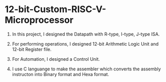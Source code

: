 # 12-bit-Custom-RISC-V-Microprocessor

1. In this project, I designed the Datapath with R-type, I-type, J-type ISA.
2. For performing operations, I designed 12-bit Arithmetic Logic Unit and 12-bit Register file.
3. For Automation, I designed a Control Unit.

4. I use C languange to make the assembler which converts the assembly instructon into Binary format and Hexa format. 

